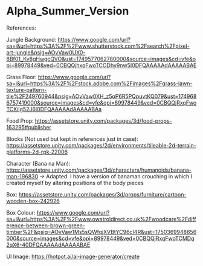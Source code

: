 # Alpha_Summer_Version

References:

Jungle Background: https://www.google.com/url?sa=i&url=https%3A%2F%2Fwww.shutterstock.com%2Fsearch%2Fpixel-art-jungle&psig=AOvVaw0UX0-8Bf01_Kv8gHwgcQVO&ust=1749577062780000&source=images&cd=vfe&opi=89978449&ved=0CBQQjhxqFwoTCODhy9nw5I0DFQAAAAAdAAAAABAE

Grass Floor: https://www.google.com/url?sa=i&url=https%3A%2F%2Fstock.adobe.com%2Fimages%2Fgrass-lawn-texture-pattern-tile%2F249760944&psig=AOvVaw0XH_z5oP6R5PQpuvtKQ079&ust=1749686757419000&source=images&cd=vfe&opi=89978449&ved=0CBQQjRxqFwoTCKilg52J6I0DFQAAAAAdAAAAABAa

Food Prop: https://assetstore.unity.com/packages/3d/food-props-163295#publisher

Blocks (Not used but kept in references just in case): https://assetstore.unity.com/packages/2d/environments/tileable-2d-terrain-platforms-2d-rpk-22006

Character (Bana
na Man): https://assetstore.unity.com/packages/3d/characters/humanoids/banana-man-196830
-> Adapted: I have a version of banaman crouching in which I created myself by altering positions of the body pieces

Box: https://assetstore.unity.com/packages/3d/props/furniture/cartoon-wooden-box-242926

Box Colour: https://www.google.com/url?sa=i&url=https%3A%2F%2Fwww.owatroldirect.co.uk%2Fwoodcare%2Fdifference-between-brown-green-timber%2F&psig=AOvVaw1Ms5sQWfqjXVBtYC96cI4R&ust=1750369948656000&source=images&cd=vfe&opi=89978449&ved=0CBQQjRxqFwoTCMDq2qX6-40DFQAAAAAdAAAAABAE

UI Image: https://hotpot.ai/ai-image-generator/create

